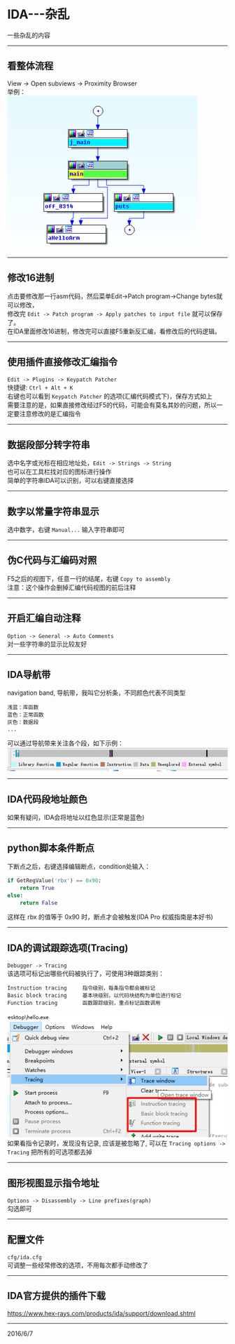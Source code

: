# IDA---杂乱

一些杂乱的内容  

- - -
## 看整体流程
View -> Open subviews -> Proximity Browser  
举例：  
![proximity_browser](images/proximity_browser.png)  


- - -
## 修改16进制
点击要修改那一行asm代码，然后菜单Edit->Patch program->Change bytes就可以修改，  
修改完 `Edit -> Patch program -> Apply patches to input file` 就可以保存了。  
在IDA里面修改16进制，修改完可以直接F5重新反汇编，看修改后的代码逻辑。  


- - -
## 使用插件直接修改汇编指令
`Edit -> Plugins -> Keypatch Patcher`  
快捷键: `Ctrl + Alt + K`  
右键也可以看到 `Keypatch Patcher` 的选项(汇编代码模式下)，保存方式如上  
需要注意的是，如果直接修改经过F5的代码，可能会有莫名其妙的问题，所以一定要注意修改的是汇编指令  


- - -
## 数据段部分转字符串
选中名字或光标在相应地址处，`Edit -> Strings -> String`  
也可以在工具栏找对应的图标进行操作  
简单的字符串IDA可以识别，可以右键直接选择  


- - -
## 数字以常量字符串显示
选中数字，右键 `Manual...` 输入字符串即可  


- - -
## 伪C代码与汇编码对照
F5之后的视图下，任意一行的结尾，右键 `Copy to assembly`  
注意：这个操作会删掉汇编代码视图的前后注释  


- - -
## 开启汇编自动注释
`Option -> General -> Auto Comments`  
对一些字符串的显示比较友好  


- - -
## IDA导航带
navigation band, 导航带，我叫它分析条，不同颜色代表不同类型  
```
浅蓝：库函数  
蓝色：正常函数  
灰色：数据段  
... 
```
可以通过导航带来关注各个段，如下示例：  
![导航带](images/navigation_band.png)  


- - -
## IDA代码段地址颜色
如果有疑问，IDA会将地址以红色显示(正常是蓝色)  


- - -
## python脚本条件断点
下断点之后，右键选择编辑断点，condition处输入：  
```python
if GetRegValue('rbx') == 0x90:
    return True
else:
    return False
```
这样在 rbx 的值等于 0x90 时，断点才会被触发(IDA Pro 权威指南是本好书)  


- - -
## IDA的调试跟踪选项(Tracing)
`Debugger -> Tracing`  
该选项可标记出哪些代码被执行了，可使用3种跟踪类别：  
```
Instruction tracing     指令级别，每条指令都会被标记
Basic block tracing     基本块级别，以代码块结构为单位进行标记
Function tracing        函数跟踪级别，重点标记函数调用
```
![trace type](images/tracing.png)  
如果看指令记录时，发现没有记录, 应该是被忽略了, 可以在 `Tracing options -> Tracing` 把所有的可选项都去掉  


- - -
## 图形视图显示指令地址
`Options -> Disassembly -> Line prefixes(graph)`  
勾选即可  


- - -
## 配置文件
`cfg/ida.cfg`  
可调整一些经常修改的选项，不用每次都手动修改了  


- - -
## IDA官方提供的插件下载
https://www.hex-rays.com/products/ida/support/download.shtml  


- - -
2016/6/7  
